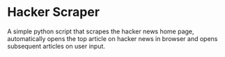 Hacker Scraper
==============

A simple python script that scrapes the hacker news home page, automatically opens the top article on hacker news in browser and opens subsequent articles on user input.